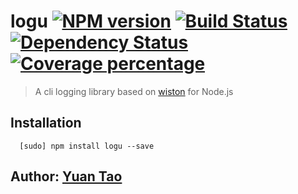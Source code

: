 # logu [![NPM version][npm-image]][npm-url] [![Build Status][travis-image]][travis-url] [![Dependency Status][daviddm-image]][daviddm-url] [![Coverage percentage][coveralls-image]][coveralls-url]

> A cli logging library based on [wiston](https://github.com/winstonjs/winston) for Node.js

## Installation
```
  [sudo] npm install logu --save
```

## Author: [Yuan Tao](https://github.com/taoyuan)

[npm-image]: https://badge.fury.io/js/logu.svg
[npm-url]: https://npmjs.org/package/logu
[travis-image]: https://travis-ci.org/taoyuan/logu.svg?branch=master
[travis-url]: https://travis-ci.org/taoyuan/logu
[daviddm-image]: https://david-dm.org/taoyuan/logu.svg?theme=shields.io
[daviddm-url]: https://david-dm.org/taoyuan/logu
[coveralls-image]: https://coveralls.io/repos/taoyuan/logu/badge.svg
[coveralls-url]: https://coveralls.io/r/taoyuan/logu
